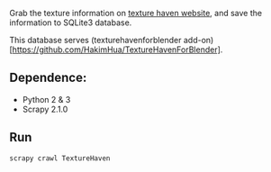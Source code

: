 Grab the texture information on [texture haven website](https://texturehaven.com/textures/), and save the information to SQLite3 database.

This database serves (texturehavenforblender add-on)[https://github.com/HakimHua/TextureHavenForBlender].

## Dependence:

* Python 2 & 3
* Scrapy 2.1.0

## Run

```
scrapy crawl TextureHaven
```